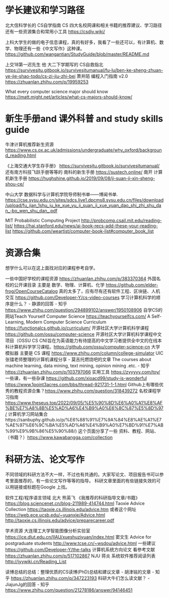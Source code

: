 # 学长建议和学习路径
北大信科学长的 CS自学指南 CS 四大名校网课和相关书籍的推荐建议、学习路径 还有一些资源集合和常用小工具   https://csdiy.wiki/

上科大学生的做的电子信息课程，真的有好多，我看了一些还可以，有计算机、数学、物理还有一些《中文写作》这种课。  https://github.com/wangantian/StudyGuide/blob/master/README.md

上交18第一迟先生   他 大二下学期写的  CS自救指北  https://survivesjtu.gitbook.io/survivesjtumanual/fu-lu/ben-ke-sheng-zhuan-ye-jie-shao-todo/cs-zi-jiu-zhi-bei
萧井陌 编程入门指南 v2.0  https://zhuanlan.zhihu.com/p/19959253

What every computer science major should know   https://matt.might.net/articles/what-cs-majors-should-know/
# 新生手册and 课外科普 and study skills guide
牛津计算机推荐新生资源  https://www.cs.ox.ac.uk/admissions/undergraduate/why_oxford/background_reading.html

《上海交通大学生存手册》 https://survivesjtu.gitbook.io/survivesjtumanual/  还有南方科技飞跃手册等等的
南科的新生手册  https://sustech.online/
南开  计算机新生手册 https://hughshine.github.io/2019/09/08/ji-suan-ji-xin-sheng-shou-ce/

中山大学 数据科学与计算机学院导师制书单——博闻书单. https://cse.sysu.edu.cn/sites/sdcs.live1.dpcms8.sysu.edu.cn/files/download/upload/fu_jian_1shu_ju_ke_xue_yu_ji_suan_ji_xue_yuan_dao_shi_zhi_shu_dan_-bo_wen_shu_dan_.pdf

MIT Probabilistic Computing Project     http://probcomp.csail.mit.edu/reading-list/
https://hai.stanford.edu/news/ai-book-recs-add-these-your-reading-list
https://github.com/weartist/computer-book-list#computer_book_list

# 资源合集
想学什么可以在这上面找对应的课程参考自学。

一些中国好学校的课程资源    https://zhuanlan.zhihu.com/p/383370364
外国名校的公开课目录 主要是 数学、物理、计算机、化学 https://github.com/elder-frog/OpenCourseCatalog
真的太多了，应有尽有还有软件工程、区块链、人机交互   https://github.com/Developer-Y/cs-video-courses
学习计算机科学的顺序是什么？ - 静源的回答 - 知乎  https://www.zhihu.com/question/294899102/answer/1950108906
自学CS的网站Teach Yourself Computer Science   https://teachyourselfcs.com/
A Self-Learning, Modern Computer Science Curriculum     https://functionalcs.github.io/curriculum/
开源社区大学计算机科学课程    https://github.com/ossu/computer-science
开源社区大学计算机科学课程中文项目（OSSU CS CN)旨在为英语能力有待提高的中文学习者提供全中文的在线本科计算机科学学习课程。https://github.com/ossu/computer-science-cn
大学模拟器 主要是 CS 课程  https://www.zhihu.com/column/college-simulator
 UIC张镭老师整理的计算机课程分享 - 莫吉托燃烧吧的文章 The courses about machine learning, data mining, text mining, opinion mining .etc.  - 知乎   https://zhuanlan.zhihu.com/p/103797066
实用工具  https://zyyyyy.com/toy/
一些课，有一些杂课  https://github.com/xioacd99/study-is-wonderful
https://www.1point3acres.com/bbs/thread-921731-1-1.html
Github上有哪些优秀的教程资源合集？https://www.zhihu.com/question/318439272
名校课程学习指南 https://www.theseus.top/2022/09/05/%E5%90%8D%E6%A0%A1%E8%AF%BE%E7%A8%8B%E5%AD%A6%E4%B9%A0%E6%8C%87%E5%8D%97/
计算机学习网站集合https://sanbuphy.github.io/p/%E6%88%91%E7%9A%84%E8%AE%A1%E7%AE%97%E6%9C%BA%E5%AD%A6%E4%B9%A0%E7%BD%91%E7%AB%99%E9%9B%86%E5%90%88/)
这个页面分享了一些 资料、教程、网站、（书籍？）https://www.kawabangga.com/collection


# 科研方法、论文写作
不同领域的科研方法不大一样，不过也有共通的。大家写论文、项目报告书可以参考里面推荐的，有一些论文写作等等的指导。
科研文章里面的有些链接失效的可以用链接或标题在Google 上找。

软件工程/程序语言领域 北大 熊英飞    《我推荐的科研指导文章/书籍》 https://blog.sciencenet.cn/blog-211989-414744.html
Taoxie Advice Collection   https://taoxie.cs.illinois.edu/advice.htm 或者这个网址 https://web.ece.ucsb.edu/~yuanxie/Advice.html
http://taoxie.cs.illinois.edu/advice/preparecareer.pdf

学术资源   大连理工大学智能图像分析实验室  https://ice.dlut.edu.cn/IIAU/xueshuziyuan/index.html
窦文生  Advice for postgraduate students  http://www.tcse.cn/~wsdou/advice.html
一些建议  https://github.com/Developer-Y/the-talks
计算机系统方向论文 看参考文献 https://zhuanlan.zhihu.com/p/517102867
NJU 蒋炎 系统软件推荐阅读列表  http://jyywiki.cn/Reading_List

读博总结的总结：整理优质的CS读博(PhD)总结和建议文章 - 胡津铭的文章 - 知乎
https://zhuanlan.zhihu.com/p/347223193
科研大牛们怎么读文献？ - JiajunJg的回答 - 知乎
https://www.zhihu.com/question/21278186/answer/94146451